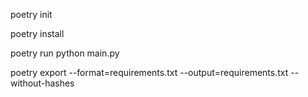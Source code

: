 poetry init 

poetry install

poetry run python main.py

poetry export --format=requirements.txt --output=requirements.txt --without-hashes
